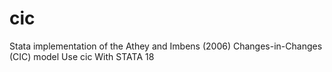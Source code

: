 # cic
Stata implementation of the Athey and Imbens (2006) Changes-in-Changes (CIC) model Use cic With STATA 18
